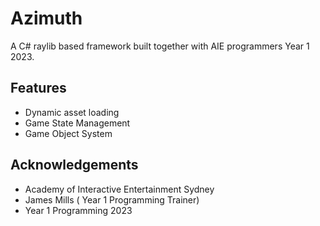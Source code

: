 
# Azimuth

A C# raylib based framework built together with AIE programmers Year 1 2023. 


## Features

- Dynamic asset loading
- Game State Management
- Game Object System



## Acknowledgements

 - Academy of Interactive Entertainment Sydney
 - James Mills ( Year 1 Programming Trainer)
 - Year 1 Programming 2023

